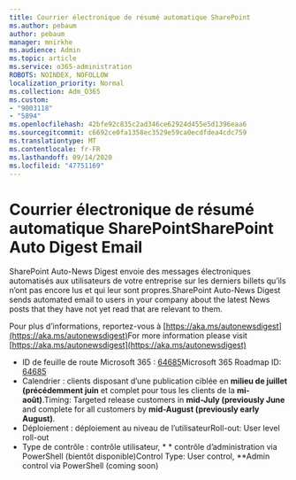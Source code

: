 ```yaml
---
title: Courrier électronique de résumé automatique SharePoint
ms.author: pebaum
author: pebaum
manager: mnirkhe
ms.audience: Admin
ms.topic: article
ms.service: o365-administration
ROBOTS: NOINDEX, NOFOLLOW
localization_priority: Normal
ms.collection: Adm_O365
ms.custom:
- "9003118"
- "5894"
ms.openlocfilehash: 42bfe92c835c2ad346ce62924d455e5d1396eaa6
ms.sourcegitcommit: c6692ce0fa1358ec3529e59ca0ecdfdea4cdc759
ms.translationtype: MT
ms.contentlocale: fr-FR
ms.lasthandoff: 09/14/2020
ms.locfileid: "47751169"
---
```

# <a name="sharepoint-auto-digest-email"></a><span data-ttu-id="071df-102">Courrier électronique de résumé automatique SharePoint</span><span class="sxs-lookup"><span data-stu-id="071df-102">SharePoint Auto Digest Email</span></span>

<span data-ttu-id="071df-103">SharePoint Auto-News Digest envoie des messages électroniques automatisés aux utilisateurs de votre entreprise sur les derniers billets qu’ils n’ont pas encore lus et qui leur sont propres.</span><span class="sxs-lookup"><span data-stu-id="071df-103">SharePoint Auto-News Digest sends automated email to users in your company about the latest News posts that they have not yet read that are relevant to them.</span></span>

<span data-ttu-id="071df-104">Pour plus d’informations, reportez-vous à [https://aka.ms/autonewsdigest](https://aka.ms/autonewsdigest)</span><span class="sxs-lookup"><span data-stu-id="071df-104">For more information please visit [https://aka.ms/autonewsdigest](https://aka.ms/autonewsdigest)</span></span>

- <span data-ttu-id="071df-105">ID de feuille de route Microsoft 365 :  [64685](https://www.microsoft.com/microsoft-365/roadmap?filters=&featureid=64685)</span><span class="sxs-lookup"><span data-stu-id="071df-105">Microsoft 365 Roadmap ID:  [64685](https://www.microsoft.com/microsoft-365/roadmap?filters=&featureid=64685)</span></span>
- <span data-ttu-id="071df-106">Calendrier : clients disposant d’une publication ciblée en  **milieu de juillet (précédemment juin**  et complet pour tous les clients de la  **mi-août)**.</span><span class="sxs-lookup"><span data-stu-id="071df-106">Timing: Targeted release customers in  **mid-July (previously June**  and complete for all customers by  **mid-August (previously early August)**.</span></span>
- <span data-ttu-id="071df-107">Déploiement : déploiement au niveau de l’utilisateur</span><span class="sxs-lookup"><span data-stu-id="071df-107">Roll-out: User level roll-out</span></span>
- <span data-ttu-id="071df-108">Type de contrôle : contrôle utilisateur, \* \* contrôle d’administration via PowerShell (bientôt disponible)</span><span class="sxs-lookup"><span data-stu-id="071df-108">Control Type: User control,  \*\*Admin control via PowerShell (coming soon)</span></span>
